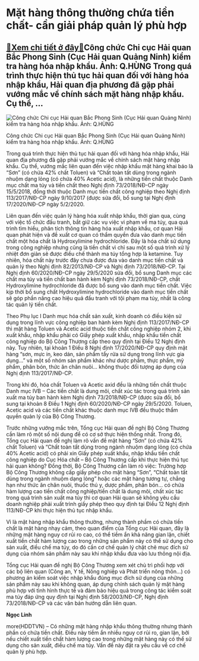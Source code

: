 Mặt hàng thông thường chứa tiền chất- cần giải pháp quản lý phù hợp
===================================================================

[:gift:Xem chi tiết ở đây:gift:](https://hddtvn.com/mat-hang-thong-thuong-chua-tien-chat-can-giai-phap-quan-ly-phu-hop/)Công chức Chi cục Hải quan Bắc Phong Sinh (Cục Hải quan Quảng Ninh) kiểm tra hàng hóa nhập khẩu. Ảnh: Q.HÙNG Trong quá trình thực hiện thủ tục hải quan đối với hàng hóa nhập khẩu, Hải quan địa phương đã gặp phải vướng mắc về chính sách mặt hàng nhập khẩu. Cụ thể, …
-------------------------------------------------------------------------------------------------------------------------------------------------------------------------------------------------------------------------------------------------------------------------





![Công chức Chi cục Hải quan Bắc Phong Sinh (Cục Hải quan Quảng Ninh) kiểm tra hàng hóa nhập khẩu. 	Ảnh: Q.HÙNG](https://hddtvn.com/wp-content/uploads/2021/01/3142_10-2449_6-IMG_5383-2.jpg "Công chức Chi cục Hải quan Bắc Phong Sinh (Cục Hải quan Quảng Ninh) kiểm tra hàng hóa nhập khẩu. 	Ảnh: Q.HÙNG")


Công chức Chi cục Hải quan Bắc Phong Sinh (Cục Hải quan Quảng Ninh) kiểm tra hàng hóa nhập khẩu. Ảnh: Q.HÙNG



Trong quá trình thực hiện thủ tục hải quan đối với hàng hóa nhập khẩu, Hải quan địa phương đã gặp phải vướng mắc về chính sách mặt hàng nhập khẩu. Cụ thể, vướng mắc liên quan đến việc nhập khẩu mặt hàng khai báo là “Sơn” (có chứa 42% chất Toluen) và “Chất toàn tất dùng trong ngành nhuộm dạng lỏng (có chứa 40% Acetic acid), là những tiền chất thuộc Danh mục chất ma túy và tiền chất theo Nghị định 73/2018/NĐ-CP ngày 15/5/2018, đồng thời thuộc Danh mục tiền chất công nghiệp theo Nghị định 113/2017/NĐ-CP ngày 9/10/2017 (được sửa đổi, bổ sung tại Nghị định 17/2020/NĐ-CP ngày 5/2/2020.





Liên quan đến việc quản lý hàng hóa xuất nhập khẩu, thời gian qua, cùng với việc tổ chức đấu tranh, bắt giữ các vụ việc vi phạm về ma túy, qua quá trình tìm hiểu, phân tích thông tin hàng hóa xuất nhập khẩu, cơ quan Hải quan phát hiện và đề xuất cơ quan có thẩm quyền đưa vào danh mục tiền chất một hóa chất là Hydroxylimine hydrochloride. Đây là hóa chất sử dụng trong công nghiệp nhưng cũng là tiền chất vì chỉ sau một số quá trình xử lý nhiệt đơn giản sẽ được điều chế thành ma túy tổng hợp là ketamine. Tuy nhiên, hóa chất này trước đây chưa được đưa vào danh mục tiền chất và quản lý theo Nghị định 82/2013/NĐ-CP và Nghị định 73/2018/NĐ-CP. Tại Nghị định 60/2020/NĐ-CP ngày 29/5/2020 sửa đổi, bổ sung Danh mục các chất ma túy và tiền chất ban hành kèm Nghị định 73/2018/NĐ-CP, chất Hydroxylimine hydrochloride đã được bổ sung vào danh mục tiền chất. Việc kịp thời bổ sung chất Hydroxylimine hydrochloride vào danh mục tiền chất sẽ góp phần nâng cao hiệu quả đấu tranh với tội phạm ma túy, nhất là công tác quản lý tiền chất.



Theo Phụ lục I Danh mục hóa chất sản xuất, kinh doanh có điều kiện sử dụng trong lĩnh vực công nghiệp ban hành kèm Nghị định 113/2017/NĐ-CP thì mặt hàng Toluen và Acetic acid thuộc tiền chất công nghiệp nhóm 2, khi xuất khẩu, nhập khẩu phải có Giấy phép xuất khẩu, nhập khẩu tiền chất công nghiệp do Bộ Công Thương cấp theo quy định tại Điều 12 Nghị định này. Tuy nhiên, tại khoản 1 Điều 8 Nghị định 17/2020/NĐ-CP quy định mặt hàng “sơn, mực in, keo dán, sản phẩm tẩy rửa sử dụng trong lĩnh vực gia dụng…” và một số nhóm sản phẩm khác như dược phẩm, thực phẩm, mỹ phẩm, phân bón, thức ăn chăn nuôi… không thuộc đối tượng áp dụng của Nghị định 113/2017/NĐ-CP.


Trong khi đó, hóa chất Toluen và Acetic axid đều là những tiền chất thuộc Danh mục IVB – Các tiền chất là dung môi, chất xúc tác trong quá trình sản xuất ma túy ban hành kèm Nghị định 73/2018/NĐ-CP (được sửa đổi, bổ sung tại khoản 8 Điều 1 Nghị định 60/2020/NĐ-CP ngày 29/5/2020. Toluen, Acetic acid và các tiền chất khác thuộc danh mục IVB đều thuộc thẩm quyền quản lý của Bộ Công Thương.


Trước những vướng mắc trên, Tổng cục Hải quan đề nghị Bộ Công Thương cần làm rõ một số nội dung để có cơ sở thực hiện thống nhất. Trong đó, Tổng cục Hải quan đề nghị làm rõ vấn đề mặt hàng “Sơn” (có chứa 42% chất Toluen) và “Chất toàn tất dùng trong ngành nhuộm dạng lỏng (có chứa 40% Acetic acid) có phải xin Giấy phép xuất khẩu, nhập khẩu tiền chất công nghiệp do Cục Hóa chất – Bộ Công Thương cấp khi thực hiện thủ tục hải quan không? Đồng thời, Bộ Công Thương cần làm rõ việc: Trường hợp Bộ Công Thương không cấp giấy phép cho mặt hàng “Sơn”, “Chất toàn tất dùng trong ngành nhuộm dạng lỏng” hoặc các mặt hàng tương tự, chẳng hạn như thức ăn chăn nuôi, thuốc thú y, dược phẩm, phân bón… có chứa hàm lượng cao tiền chất công nghiệp/tiền chất là dung môi, chất xúc tác trong quá trình sản xuất ma túy thì cơ quan Hải quan sẽ không yêu cầu doanh nghiệp phải xuất trình giấy phép theo quy định tại Điều 12 Nghị định 113/NĐ-CP khi thực hiện thủ tục nhập khẩu.


Vì là mặt hàng nhập khẩu thông thường, nhưng thành phầm có chứa tiền chất là mặt hàng nhạy cảm, theo quan điểm của Tổng cục Hải quan, đây là những mặt hàng nguy cơ rủi ro cao, có thể tiềm ẩn khả năng gian lận, chiết xuất tiền chất hàm lượng cao trong những sản phẩm này có thể sử dụng cho sản xuất, điều chế ma túy, do đó cần cơ chế quản lý chặt chẽ mục đích sử dụng của nhóm sản phẩm này sau khi nhập khẩu đưa vào lưu thông nội địa.


Tổng cục Hải quan đề nghị Bộ Công Thương xem xét chủ trì phối hợp với các bộ liên quan (Công an, Y tế, Nông nghiệp và Phát triển nông thôn…) có phương án kiểm soát việc nhập khẩu đúng mục đích sử dụng của những sản phẩm này sau khi không quan, áp dụng chính sách quản lý mặt hàng phù hợp với tình hình thực tế và đảm bảo hiệu quả trong công tác kiểm soát ma túy đáp ứng quy định tại Nghị định 58/2003/NĐ-CP, Nghị định 73/2018/NĐ-CP và các văn bản hướng dẫn liên quan.




**Ngọc Linh**



more(HDDTVN) – Có những mặt hàng nhập khẩu thông thường nhưng thành phần có chứa tiền chất. Điều này tiềm ẩn nhiều nguy cơ rủi ro, gian lận, bởi nếu chiết xuất tiền chất hàm lượng cao trong những mặt hàng này có thể sử dụng cho sản xuất, điều chế ma túy. Vấn đề này đặt ra yêu cầu về cơ chế quản lý phù hợp.

